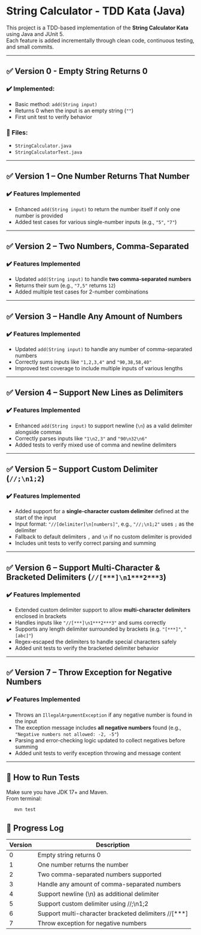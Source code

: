 # String Calculator - TDD Kata (Java)

This project is a TDD-based implementation of the **String Calculator Kata** using Java and JUnit 5.  
Each feature is added incrementally through clean code, continuous testing, and small commits.

---

## ✅ Version 0 - Empty String Returns 0

### ✔️ Implemented:
- Basic method: `add(String input)`
- Returns 0 when the input is an empty string (`""`)
- First unit test to verify behavior

### 📁 Files:
- `StringCalculator.java`
- `StringCalculatorTest.java`

---

## ✅ Version 1 – One Number Returns That Number

### ✔️ Features Implemented
- Enhanced `add(String input)` to return the number itself if only one number is provided
- Added test cases for various single-number inputs (e.g., `"5"`, `"7"`)

---

## ✅ Version 2 – Two Numbers, Comma-Separated

### ✔️ Features Implemented
- Updated `add(String input)` to handle **two comma-separated numbers**
- Returns their sum (e.g., `"7,5"` returns `12`)
- Added multiple test cases for 2-number combinations

---

## ✅ Version 3 – Handle Any Amount of Numbers

### ✔️ Features Implemented
- Updated `add(String input)` to handle any number of comma-separated numbers
- Correctly sums inputs like `"1,2,3,4"` and `"90,38,58,40"`
- Improved test coverage to include multiple inputs of various lengths

---

## ✅ Version 4 – Support New Lines as Delimiters

### ✔️ Features Implemented
- Enhanced `add(String input)` to support newline (`\n`) as a valid delimiter alongside commas
- Correctly parses inputs like `"1\n2,3"` and `"90\n32\n6"`
- Added tests to verify mixed use of comma and newline delimiters

---

## ✅ Version 5 – Support Custom Delimiter (`//;\n1;2`)

### ✔️ Features Implemented
- Added support for a **single-character custom delimiter** defined at the start of the input
- Input format: `"//[delimiter]\n[numbers]"`, e.g., `"//;\n1;2"` uses `;` as the delimiter
- Fallback to default delimiters `,` and `\n` if no custom delimiter is provided
- Includes unit tests to verify correct parsing and summing

---

## ✅ Version 6 – Support Multi-Character & Bracketed Delimiters (`//[***]\n1***2***3`)

### ✔️ Features Implemented
- Extended custom delimiter support to allow **multi-character delimiters** enclosed in brackets
- Handles inputs like `"//[***]\n1***2***3"` and sums correctly
- Supports any length delimiter surrounded by brackets (e.g. `"[***]"`, `"[abc]"`)
- Regex-escaped the delimiters to handle special characters safely
- Added unit tests to verify the bracketed delimiter behavior

---

## ✅ Version 7 – Throw Exception for Negative Numbers

### ✔️ Features Implemented
- Throws an `IllegalArgumentException` if any negative number is found in the input
- The exception message includes **all negative numbers** found (e.g., `"Negative numbers not allowed: -2, -5"`)
- Parsing and error-checking logic updated to collect negatives before summing
- Added unit tests to verify exception throwing and message content

---

## 🔧 How to Run Tests

Make sure you have JDK 17+ and Maven.  
From terminal:

```bash
   mvn test
```

## 🔄 Progress Log

| Version | Description                                           |
|---------|-------------------------------------------------------| 
| 0       | Empty string returns 0                                |
| 1       | One number returns the number                         |
| 2       | Two comma-separated numbers supported                 |
| 3       | Handle any amount of comma-separated numbers          |
| 4       | Support newline (\n) as additional delimiter          |
| 5       | Support custom delimiter using //;\n1;2               |
| 6       | Support multi-character bracketed delimiters //[***]  |
| 7       | Throw exception for negative numbers                  |
